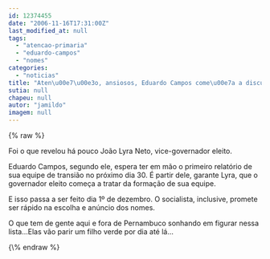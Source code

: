 ```yaml
---
id: 12374455
date: "2006-11-16T17:31:00Z"
last_modified_at: null
tags:
  - "atencao-primaria"
  - "eduardo-campos"
  - "nomes"
categories:
  - "noticias"
title: "Aten\u00e7\u00e3o, ansiosos, Eduardo Campos come\u00e7a a discutir nomes dia 1\u00ba"
sutia: null
chapeu: null
autor: "jamildo"
imagem: null
---
```

{\% raw %}
<p>Foi o que revelou h&aacute; pouco Jo&atilde;o Lyra Neto, vice-governador eleito.</p>
<p>Eduardo Campos, segundo ele, espera ter em m&atilde;o o primeiro relat&oacute;rio de sua equipe de transi&atilde;o no pr&oacute;ximo dia 30. &Eacute; partir dele, garante Lyra, que o governador eleito come&ccedil;a a tratar da forma&ccedil;&atilde;o de sua equipe.</p>
<p>E isso passa a ser feito dia 1&ordm; de dezembro. O socialista, inclusive, promete ser r&aacute;pido na escolha e an&uacute;ncio dos nomes.</p>
<p>O que tem de gente aqui e fora de Pernambuco sonhando em figurar nessa lista...Elas v&atilde;o parir um filho verde por dia at&eacute; l&aacute;...</p>
{\% endraw %}